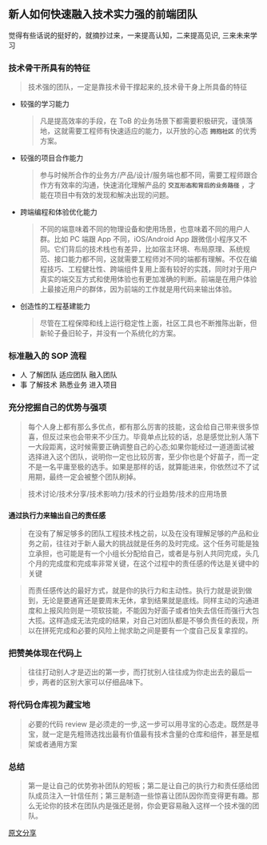 ## 新人如何快速融入技术实力强的前端团队

觉得有些话说的挺好的，就摘抄过来，一来提高认知，二来提高见识, 三来未来学习


### 技术骨干所具有的特征
>技术强的团队，一定是靠技术骨干撑起来的,技术骨干身上所具备的特征

- 较强的学习能力
  > 凡是提高效率的手段，在 ToB 的业务场景下都需要积极研究，谨慎落地，这就需要工程师有快速适应的能力，以开放的心态 **``拥抱社区``** 的优秀方案。
- 较强的项目合作能力
  > 参与时候所合作的业务方/产品/设计/服务端也都不同，需要工程师跟合作方有效率的沟通，快速消化理解产品的 **``交互形态和背后的业务路径``** ，才能在项目中有效的发现和解决出现的问题。
- 跨端编程和体验优化能力
  > 不同的端意味着不同的物理设备和使用场景，也意味着不同的用户人群。比如 PC 端跟 App 不同，iOS/Android App 跟微信小程序又不同。它们背后的技术栈也有差异，比如宿主环境、布局原理、系统规范、接口能力都不同，这就需要工程师对不同的端都有理解。不仅在编程技巧、工程健壮性、跨端组件复用上面有较好的实践，同时对于用户真实的端交互方式和使用体验也有更加准确的判断。前端是在用户体验上最接近用户的群体，因为前端的工作就是用代码来输出体验。

- 创造性的工程基建能力
  >尽管在工程保障和线上运行稳定性上面，社区工具也不断推陈出新，但新轮子叠旧轮子，并没有一个系统化的方案。

### 标准融入的 SOP 流程
- 人
  了解团队
  适应团队
  融入团队
- 事
  了解技术
  熟悉业务
  进入项目


### 充分挖掘自己的优势与强项
>每个人身上都有那么多优点，都有那么厉害的技能，这会给自己带来很多惊喜，但反过来也会带来不少压力。毕竟单点比较的话，总是感觉比别人落下一大段距离，这时候需要正确调整自己的心态;如果你能经过一道道面试被选择进入这个团队，说明你一定也比较厉害，至少你也是个好苗子，而一定不是一名平庸至极的选手。如果是那样的话，就算能进来，你依然过不了试用期，最终一定会被整个团队刷掉。

>技术讨论/技术分享/技术影响力/技术的行业趋势/技术的应用场景

### **``通过执行力来输出自己的责任感``**
>在没有了解足够多的团队工程技术栈之前，以及在没有理解足够的产品和业务之前，往往对于新人最大的挑战就是任务的及时完成。这个任务可能是独立承担，也可能是有一个小组长分配给自己，或者是与别人共同完成，头几个月的完成度和完成率非常关键，在这个过程中的责任感的传达是关键中的关键

>而责任感传达的最好方式，就是你的执行力和主动性。执行力就是说到做到，无论是要通宵还是要周末无休，拿到结果就是底线。同样主动的沟通进度和上报风险则是一项软技能，不能因为好面子或者怕失去信任而强行大包大揽。这样造成无法完成的结果，对自己对团队都是不够负责任的表现，所以在拼死完成和必要的风险上抛求助之间是要有一个度自己反复拿捏的。

### 把赞美体现在代码上
>往往打动别人才是迈出的第一步，而打扰别人往往成为你走出去的最后一步，两者的区别大家可以仔细品味下。

### 将代码仓库视为藏宝地
>必要的代码 review 是必须走的一步,这一步可以用寻宝的心态走。既然是寻宝，就一定是先粗筛选找出最有价值最有技术含量的仓库和组件，甚至是框架或者通用方案

### 总结
>第一是让自己的优势弥补团队的短板；第二是让自己的执行力和责任感给团队成员注入一针信任剂；第三是制造一些惊喜让团队因你而变得更有趣。那么无论你的技术在团队内是强还是弱，你会更容易融入这样一个技术强的团队。

[原文分享](https://juejin.im/post/5cb860a86fb9a06890705f14)